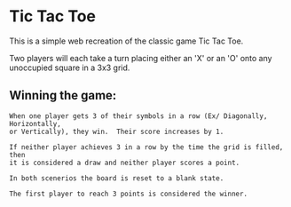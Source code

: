 # Tic Tac Toe

This is a simple web recreation of the classic game Tic Tac Toe.  

Two players will each take a turn placing either an 'X' or an 'O' onto any 
unoccupied square in a 3x3 grid.  

## Winning the game: 

    When one player gets 3 of their symbols in a row (Ex/ Diagonally, Horizontally, 
    or Vertically), they win.  Their score increases by 1.

    If neither player achieves 3 in a row by the time the grid is filled, then 
    it is considered a draw and neither player scores a point.  

    In both scenerios the board is reset to a blank state.

    The first player to reach 3 points is considered the winner.